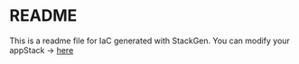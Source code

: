 # README
This is a readme file for IaC generated with StackGen.
You can modify your appStack -> [here](http://main.dev.stackgen.com/appstacks/83ef20f4-4974-4ce8-aa98-804b2094ac7f)
